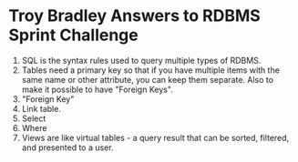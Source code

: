 # Troy Bradley Answers to RDBMS Sprint Challenge

1. SQL is the syntax rules used to query multiple types of RDBMS.
1. Tables need a primary key so that if you have multiple items with the same name or other attribute, you can keep them separate. Also to make it possible to have "Foreign Keys".
1. "Foreign Key"
1. Link table.
1. Select
1. Where
1. Views are like virtual tables - a query result that can be sorted, filtered, and presented to a user.
